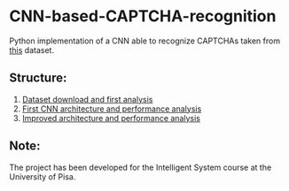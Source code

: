 # CNN-based-CAPTCHA-recognition
Python implementation of a CNN able to recognize CAPTCHAs taken from [this](https://www.kaggle.com/datasets/parsasam/captcha-dataset?select=115rB.jpg) dataset.

## Structure:
1) [Dataset download and first analysis](https://github.com/marcoimbee/CNN-based-CAPTCHA-recognition/blob/main/notebooks/%5B1.0%5D%20Dataset%20download%20and%20first%20analysis.ipynb)
2) [First CNN architecture and performance analysis](https://github.com/marcoimbee/CNN-based-CAPTCHA-recognition/blob/main/notebooks/%5B2.0%5D%20First%20CNN%20architecture%20and%20performance%20analysis.ipynb)
3) [Improved architecture and performance analysis](https://github.com/marcoimbee/CNN-based-CAPTCHA-recognition/blob/main/notebooks/%5B3.0%5D%20Improved%20architecture%20and%20performance%20analysis.ipynb)

## Note:
The project has been developed for the Intelligent System course at the University of Pisa.
